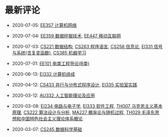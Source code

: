 # 最新评论

- 2020-07-05: [EE357 计算机网络](/courses/grade-3/EE357)

- 2020-07-04: [EE359 数据挖掘技术](/courses/grade-3/EE359), [EE447 移动互联网](/courses/grade-3/EE447)

- 2020-07-03: [CS221 数据结构](/courses/grade-2/CS221), [CS263 程序语言](/courses/grade-2/CS263), [CS258 信息论](/courses/grade-2/CS258), [EI331 信号与系统(含复变函数)](/courses/grade-2/EI331), [CS385 机器学习](/courses/grade-3/CS385)

- 2020-07-01: [EE101 电类工程导论(B类)](/courses/grade-1/EE101)

- 2020-06-13: [EI332 计算机组成](/courses/grade-2/EI332)

- 2020-04-12: [CS433 并行与分布式程序设计](/courses/grade-4/CS433), [EI335 实验室实践](/courses/grade-2/EI335)

- 2020-03-12: [AU332 人工智能理论及应用](/courses/grade-3/AU332)

- 2020-03-08: [EI234 电路与电子学](/courses/grade-2/EI234), [EI333 软件工程](/courses/grade-2/EI333), [TH007 马克思主义基本原理](/courses/grade-2/TH007), [CS222 算法设计与分析](/courses/grade-3/CS222), [MA227 概率论与随机过程](/courses/grade-2/MA227), [TH029 毛泽东思想和中国特色社会主义理论体系概论](/courses/grade-2/TH029)

- 2020-03-07: [CS245 数据科学基础](/courses/grade-3/CS245)

